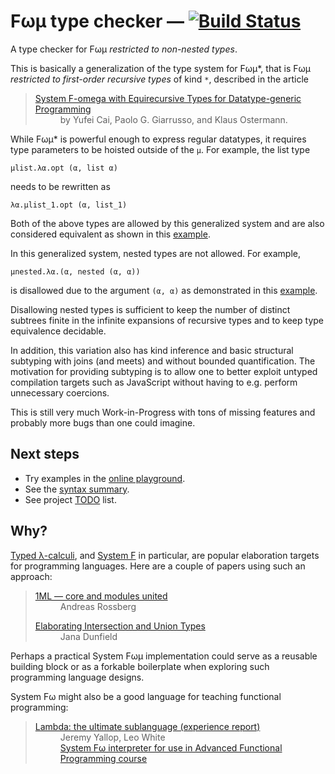 # Fωμ type checker &mdash; [![Build Status](https://travis-ci.org/polytypic/f-omega-mu.svg?branch=main)](https://travis-ci.org/polytypic/f-omega-mu)

A type checker for Fωμ _restricted to non-nested types_.

This is basically a generalization of the type system for Fωμ\*, that is Fωμ
_restricted to first-order recursive types_ of kind `*`, described in the
article

<blockquote>
  <dl>
    <dt>
      <a href="http://ps.informatik.uni-tuebingen.de/research/functors/equirecursion-fomega-popl16.pdf">
        System F-omega with Equirecursive Types for Datatype-generic Programming
      </a>
    </dt>
    <dd>by Yufei Cai, Paolo G. Giarrusso, and Klaus Ostermann.</dd>
  </dl>
</blockquote>

While Fωμ\* is powerful enough to express regular datatypes, it requires type
parameters to be hoisted outside of the `μ`. For example, the list type

```
μlist.λα.opt (α, list α)
```

needs to be rewritten as

```
λα.μlist_1.opt (α, list_1)
```

Both of the above types are allowed by this generalized system and are also
considered equivalent as shown in this
[example](https://polytypic.github.io/f-omega-mu/#*examples/first-order-and-higher-kinded-lists.fom).

In this generalized system, nested types are not allowed. For example,

```
μnested.λα.(α, nested (α, α))
```

is disallowed due to the argument `(α, α)` as demonstrated in this
[example](https://polytypic.github.io/f-omega-mu/#*examples/errors/nested.fom).

Disallowing nested types is sufficient to keep the number of distinct subtrees
finite in the infinite expansions of recursive types and to keep type
equivalence decidable.

In addition, this variation also has kind inference and basic structural
subtyping with joins (and meets) and without bounded quantification. The
motivation for providing subtyping is to allow one to better exploit untyped
compilation targets such as JavaScript without having to e.g. perform
unnecessary coercions.

This is still very much Work-in-Progress with tons of missing features and
probably more bugs than one could imagine.

## Next steps

- Try examples in the
  [online playground](https://polytypic.github.io/f-omega-mu/#*examples/fact.fom).
- See the [syntax summary](SYNTAX.md).
- See project [TODO](TODO.md) list.

## Why?

[Typed λ-calculi](https://en.wikipedia.org/wiki/Typed_lambda_calculus), and
[System F](https://en.wikipedia.org/wiki/System_F) in particular, are popular
elaboration targets for programming languages. Here are a couple of papers using
such an approach:

<blockquote>
  <dl>
    <dt><a href="https://people.mpi-sws.org/~rossberg/1ml/">1ML — core and modules united</a></dt>
    <dd>Andreas Rossberg</dd>
  </dl>
  <dl>
    <dt><a href="https://arxiv.org/abs/1206.5386">Elaborating Intersection and Union Types</a>
    <dd>Jana Dunfield</dd>
  </dl>
</blockquote>

Perhaps a practical System Fωμ implementation could serve as a reusable building
block or as a forkable boilerplate when exploring such programming language
designs.

System Fω might also be a good language for teaching functional programming:

<blockquote>
  <dl>
    <dt><a href="https://dl.acm.org/doi/abs/10.1145/3342713">Lambda: the ultimate sublanguage (experience report)</a></dt>
    <dd>Jeremy Yallop, Leo White<br><a href="https://github.com/ocamllabs/fomega">System Fω interpreter for use in Advanced Functional Programming course</a><dd>
  </dl>
</blockquote>
